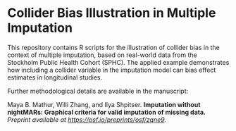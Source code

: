 # Collider Bias Illustration in Multiple Imputation

This repository contains R scripts for the illustration of collider bias in the context of multiple imputation, based on real-world data from the Stockholm Public Health Cohort (SPHC). The applied example demonstrates how including a collider variable in the imputation model can bias effect estimates in longitudinal studies.

Further methodological details are available in the manuscript:

Maya B. Mathur, Willi Zhang, and Ilya Shpitser. **Imputation without nightMARs: Graphical criteria for valid imputation of missing data.** *Preprint available at https://osf.io/preprints/osf/zqne9.*